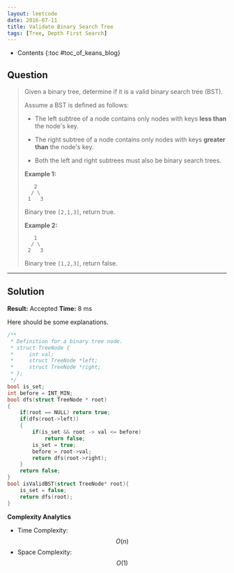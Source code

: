 ```yaml
---
layout: leetcode
date: 2016-07-11
title: Validate Binary Search Tree
tags: [Tree, Depth First Search]
---
```


* Contents
{:toc #toc_of_keans_blog}

## Question

> Given a binary tree, determine if it is a valid binary search tree (BST).
>
>Assume a BST is defined as follows:
>
>  - The left subtree of a node contains only nodes with keys **less than** the node's key.
>
>  - The right subtree of a node contains only nodes with keys **greater than** the node's key.
>
>  - Both the left and right subtrees must also be binary search trees.
>
>**Example 1:**
>
>        2
>       / \
>      1   3
>     
>Binary tree `[2,1,3]`, return true.
>
>**Example 2:**
>
>        1
>       / \
>      2   3
>    
> Binary tree `[1,2,3]`, return false.
>

***


## Solution

**Result:** Accepted **Time:** 8 ms

Here should be some explanations.

```c
/**
 * Definition for a binary tree node.
 * struct TreeNode {
 *     int val;
 *     struct TreeNode *left;
 *     struct TreeNode *right;
 * };
 */
bool is_set;
int before = INT_MIN;
bool dfs(struct TreeNode * root)
{
    if(root == NULL) return true;
    if(dfs(root->left))
    {
        if(is_set && root -> val <= before)
            return false;
        is_set = true;
        before = root->val;
        return dfs(root->right);
    }
    return false;
}
bool isValidBST(struct TreeNode* root){
    is_set = false;
    return dfs(root);
}
```

**Complexity Analytics**

- Time Complexity: $$O(n)$$
- Space Complexity: $$O(1)$$
